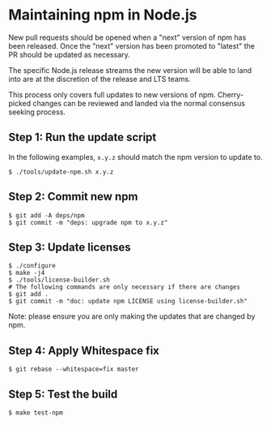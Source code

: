 # Maintaining npm in Node.js

New pull requests should be opened when a "next" version of npm has
been released. Once the "next" version has been promoted to "latest"
the PR should be updated as necessary.

The specific Node.js release streams the new version will be able to land into
are at the discretion of the release and LTS teams.

This process only covers full updates to new versions of npm. Cherry-picked
changes can be reviewed and landed via the normal consensus seeking process.

## Step 1: Run the update script

In the following examples, `x.y.z` should match the npm version to update to.

```console
$ ./tools/update-npm.sh x.y.z
```

## Step 2: Commit new npm

```console
$ git add -A deps/npm
$ git commit -m "deps: upgrade npm to x.y.z"
```

## Step 3: Update licenses

```console
$ ./configure
$ make -j4
$ ./tools/license-builder.sh
# The following commands are only necessary if there are changes
$ git add .
$ git commit -m "doc: update npm LICENSE using license-builder.sh"
```

Note: please ensure you are only making the updates that are changed by npm.

## Step 4: Apply Whitespace fix

```console
$ git rebase --whitespace=fix master
```

## Step 5: Test the build

```console
$ make test-npm
```
